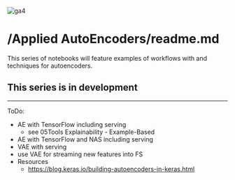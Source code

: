 ![ga4](https://www.google-analytics.com/collect?v=2&tid=G-6VDTYWLKX6&cid=1&en=page_view&sid=1&dl=statmike%2Fvertex-ai-mlops%2FApplied+Autoencoders&dt=readme.md)

# /Applied AutoEncoders/readme.md

This series of notebooks will feature examples of workflows with and techniques for autoencoders.

## This series is in development

---
ToDo:
- AE with TensorFlow including serving
    - see 05Tools Explainability - Example-Based
- AE with TensorFlow and NAS including serving
- VAE with serving
- use VAE for streaming new features into FS
- Resources
    - https://blog.keras.io/building-autoencoders-in-keras.html